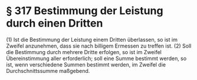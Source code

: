 # § 317 Bestimmung der Leistung durch einen Dritten
(1) Ist die Bestimmung der Leistung einem Dritten überlassen, so ist im Zweifel anzunehmen, dass sie nach billigem Ermessen zu treffen ist.
(2) Soll die Bestimmung durch mehrere Dritte erfolgen, so ist im Zweifel Übereinstimmung aller erforderlich; soll eine Summe bestimmt werden, so ist, wenn verschiedene Summen bestimmt werden, im Zweifel die Durchschnittssumme maßgebend.